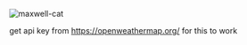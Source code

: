 ![maxwell-cat](https://github.com/user-attachments/assets/2d1cb169-7115-4780-b063-9871695c0dfc)

get api key from https://openweathermap.org/ for this to work
